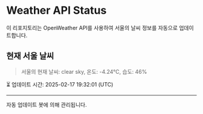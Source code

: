 
# Weather API Status

이 리포지토리는 OpenWeather API를 사용하여 서울의 날씨 정보를 자동으로 업데이트합니다.

## 현재 서울 날씨
> 서울의 현재 날씨: clear sky, 온도: -4.24°C, 습도: 46%

⏳ 업데이트 시간: 2025-02-17 19:32:01 (UTC)

---
자동 업데이트 봇에 의해 관리됩니다.
